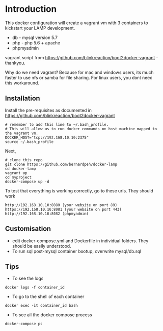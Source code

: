 # Introduction

This docker configuration will create a vagrant vm with 3 containers to kickstart your LAMP development.

* db - mysql version 5.7
* php - php 5.6 + apache
* phpmyadmin

vagrant script from https://github.com/blinkreaction/boot2docker-vagrant - thankyou.

Why do we need vagrant? Because for mac and windows users, its much faster to use nfs or samba for file sharing. For linux users, you dont need this workaround.

## Installation
Install the pre-requisites as documented in https://github.com/blinkreaction/boot2docker-vagrant

```
# remember to add this line to ~/.bash_profile. 
# This will allow us to run docker commands on host machine mapped to the vagrant vm.
DOCKER_HOST="tcp://192.168.10.10:2375"
source ~/.bash_profile
```

Next,

```
# clone this repo
git clone https://github.com/bernardpeh/docker-lamp
cd docker-lamp
vagrant up
cd myproject
docker-compose up -d
```

To test that everything is working correctly, go to these urls. They should work

```
http://192.168.10.10:8080 (your website on port 80)
https://192.168.10.10:8081 (your website on port 443)
http://192.168.10.10:8082 (phpmyadmin)
```

## Customisation

* edit docker-compose.yml and Dockerfile in individual folders. They should be easily understood.
* To run sql post-mysql container bootup, overwrite mysql/db.sql

## Tips

* To see the logs

```
docker logs -f container_id
```

* To go to the shell of each container

```
docker exec -it container_id bash
```

* To see all the docker compose process
```
docker-compose ps
```
